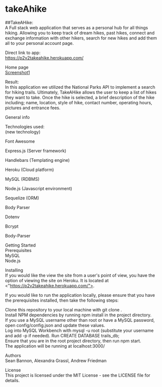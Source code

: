 # takeAhike

##TakeAHike:  
A Full stack web application that serves as a personal hub for all things hiking. Allowing you to keep track of dream hikes, past hikes, connect and exchange information with other hikers, search for new hikes and add them all to your personal account page.

Direct link to app:  
https://p2v2takeahike.herokuapp.com/

Home page  
[Screenshot1](https://github.com/AGRASSL/takeahikep2/blob/bccde2401b36dc820d5427dc835223f6e70585b8/images/Screen%20Shot%202021-05-17%20at%206.22.08%20PM.jpg)

Result:  
In this application we utilized the National Parks API to implement a search for hiking trails. Ultimately, TakeAHike allows the user to keep a list of hikes they want to take. Once the hike is selected, a brief description of the hike including; name, location, style of hike, contact number, operating hours, pictures and entrance fees.

General info  



Technologies used:  
(new technology)

Font Awesome  

Express.js (Server framework)  

Handlebars (Templating engine)  

Heroku (Cloud platform)  

MySQL (RDBMS)  

Node.js (Javascript environment)  

Sequelize (ORM)  

Body Parser  

Dotenv  

Bcrypt  

Body-Parser  

Getting Started  
Prerequisites  
MySQL  
Node.js  

Installing  
If you would like the view the site from a user's point of view, you have the option of viewing the site on Heroku. It is located at <"https://p2v2takeahike.herokuapp.com/">.  

If you would like to run the application locally, please ensure that you have the prerequisites installed, then take the following steps:  
  
Clone this repository to your local machine with git clone <repo-url>.  
Install NPM dependencies by running npm install in the project directory.  
If you use a MySQL username other than root or have a MySQL password, open config/config.json and update these values.  
Log into MySQL Workbench with mysql -u root (substitute your username and add -p <your password> if needed).
Run CREATE DATABASE trails_db;  
Ensure that you are in the root project directory, then run npm start.  
The application will be running at localhost:3000/  
  
Authors  
Sean Bannon, Alexandra Grassl, Andrew Friedman  
  
License  
This project is licensed under the MIT License - see the LICENSE file for details.
